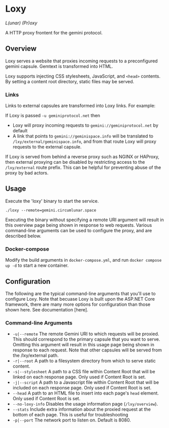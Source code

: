 # Loxy
*L(unar) (Pr)oxy*

A HTTP proxy frontent for the gemini protocol.

## Overview
Loxy serves a website that proxies incoming requests to a preconfigured gemini capsule.  Gemtext is transformed into HTML.


Loxy supports injecting CSS stylesheets, JavaScript, and `<head>` contents.  By setting a content root directory, static files may be served.

### Links
Links to external capsules are transformed into Loxy links.  For example:

If Loxy is passed `-u geminiprotocol.net` then
  - Loxy will proxy incoming requests to `gemini://geminiprotocol.net` by default
  - A link that points to `gemini://geminispace.info` will be translated to `/lxy/external/geminispace.info`, and from that route Loxy will proxy requests to the external capsule.

If Loxy is served from behind a reverse proxy such as NGINX or HAProxy, then external proxying can be disabled by restricting access to the `/lxy/external` route prefix.  This can be helpful for preventing abuse of the proxy by bad actors.

## Usage
Execute the 'loxy' binary to start the service.
```
./loxy --remote=gemini.circumlunar.space
```
Executing the binary without specifying a remote URI argument will result in this overview page being shown in response to web requests.
Various command-line arguments can be used to configure the proxy, and are described below.

### Docker-compose
Modify the build arguments in `docker-compose.yml`, and run `docker compose up -d` to start a new container.

## Configuration
The following are the typical command-line arguments that you'll use to configure Loxy.
Note that becuase Loxy is built upon the ASP.NET Core framework, there are many more options for configuration than those shown here. See documentation [here].

### Command-line Arguments
- `-u|--remote` The remote Gemini URI to which requests will be proxied. This should correspond to the primary capsule that you want to serve. Omitting this argument will result in this usage page being shown in response to each request. Note that other capsules will be served from the /lxy/external path.
- `-r|--root` A path to a filesystem directory from which to serve static content.
- `-s|--stylesheet` A path to a CSS file within Content Root that will be linked on each response page. Only used if Content Root is set.
- `-j|--script` A path to a Javascript file within Content Root that will be included on each response page. Only used if Content Root is set.
- `--head` A path to an HTML file to insert into each page's `head` element.  Only used if Content Root is set.
- `--no-loxy-info` Disables the usage information page (`/lxy/overview`).
- `--stats` Include extra information about the proxied request at the bottom of each page.  This is useful for troubleshooting
- `-p|--port` The network port to listen on. Default is 8080.

